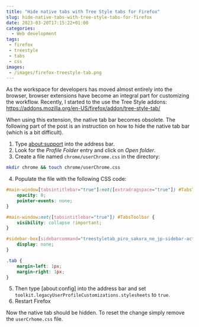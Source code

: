 ```yaml
---
title: "Hide native tabs with Tree Style tabs for Firefox"
slug: hide-native-tabs-with-tree-style-tabs-for-firefox
date: 2023-03-20T17:15:22+01:00
categories:
  - Web development
tags:
 - firefox
 - treestyle
 - tabs
 - css
images:
 - /images/firefox-treestyle-tab.png
---
```


As the workspace for developers has moved almost entirely into the browser, browser extensions have become an integral part for customizing the workflow. Recently, I started to the use the Tree Style addons: <https://addons.mozilla.org/en-US/firefox/addon/tree-style-tab/>

When using this extension, the native tab bar becomes obsolete. The following part of the post is an instruction on how to hide the native tab bar (which is a bit difficult).

<!--more-->

1. Type [about:support](about:support) into the address bar.
2. Look for the *Profile Folder* entry and click on *Open folder*.
3. Create a file named `chrome/userChrome.css` in the directory:

```bash
mkdir chrome && touch chrome/userChrome.css
```

4. Populate the file with the following CSS code:

```css
#main-window[tabsintitlebar="true"]:not([extradragspace="true"]) #TabsToolbar>.toolbar-items {
    opacity: 0;
    pointer-events: none;
}

#main-window:not([tabsintitlebar="true"]) #TabsToolbar {
    visibility: collapse !important;
}

#sidebar-box[sidebarcommand="treestyletab_piro_sakura_ne_jp-sidebar-action"] #sidebar-header {
    display: none;
}

.tab {
    margin-left: 1px;
    margin-right: 1px;
}
```

5. Then type [about:config] into the address bar and set `toolkit.legacyUserProfileCustomizations.stylesheets` to `true`.
6. Restart Firefox

Now the native tab should be hidden. To reset the change simply remove the `userCrhome.css` file.